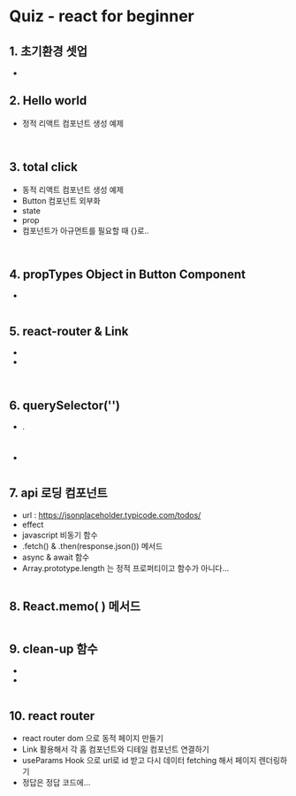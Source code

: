 # Quiz - react for beginner

## 1. 초기환경 셋업

-

## 2. Hello world

- 정적 리액트 컴포넌트 생성 예제

```html /index.html

```

```jsx /src/index.jsx

```

## 3. total click

- 동적 리액트 컴포넌트 생성 예제
- Button 컴포넌트 외부화
- state
- prop
- 컴포넌트가 아규먼트를 필요할 때 {}로..

```jsx /src/components/Button.jsx

```

```jsx /src/App.jsx

```

## 4. propTypes Object in Button Component

- 

```jsx /src/components/Button;

```

## 5. react-router & Link

-
-

```jsx /src/App.js

```

```jsx /src/modules/Detail.jsx

```

## 6. querySelector('')

- .
- #

## 7. api 로딩 컴포넌트

- url : https://jsonplaceholder.typicode.com/todos/
- effect
- javascript 비동기 함수
- .fetch() & .then(response.json()) 메서드
- async & await 함수
- Array.prototype.length 는 정적 프로퍼티이고 함수가 아니다...

```jsx /src/modules/Home.jsx

```

## 8. React.memo( ) 메서드

```jsx /src/App.jsx

```

## 9. clean-up 함수

- 
- 

```jsx /App.jsx

```

## 10. react router

- react router dom 으로 동적 페이지 만들기
- Link 활용해서 각 홈 컴포넌트와 디테일 컴포넌트 연결하기
- useParams Hook 으로 url로 id 받고 다시 데이터 fetching 해서 페이지 렌더링하기
- 정답은 정답 코드에...
